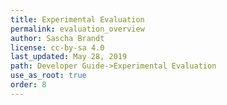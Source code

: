 ```yaml
---
title: Experimental Evaluation
permalink: evaluation_overview
author: Sascha Brandt
license: cc-by-sa 4.0
last_updated: May 28, 2019
path: Developer Guide->Experimental Evaluation
use_as_root: true
order: 8
---
```

